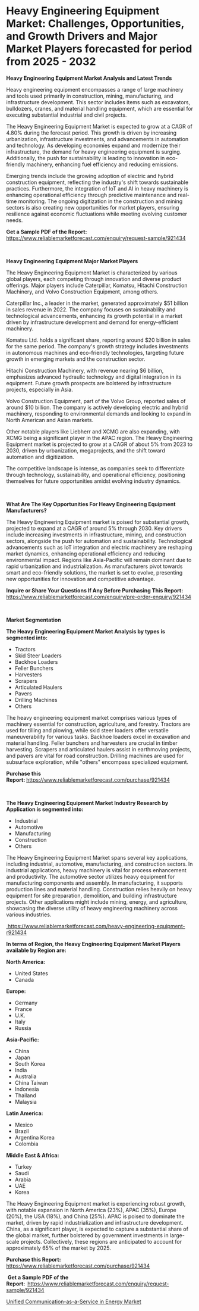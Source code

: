 <p><h1>Heavy Engineering Equipment Market: Challenges, Opportunities, and Growth Drivers and Major Market Players forecasted for period from 2025 - 2032</h1></p><p><strong>Heavy Engineering Equipment Market Analysis and Latest Trends</strong></p>
<p><p>Heavy engineering equipment encompasses a range of large machinery and tools used primarily in construction, mining, manufacturing, and infrastructure development. This sector includes items such as excavators, bulldozers, cranes, and material handling equipment, which are essential for executing substantial industrial and civil projects.</p><p>The Heavy Engineering Equipment Market is expected to grow at a CAGR of 4.80% during the forecast period. This growth is driven by increasing urbanization, infrastructure investments, and advancements in automation and technology. As developing economies expand and modernize their infrastructure, the demand for heavy engineering equipment is surging. Additionally, the push for sustainability is leading to innovation in eco-friendly machinery, enhancing fuel efficiency and reducing emissions.</p><p>Emerging trends include the growing adoption of electric and hybrid construction equipment, reflecting the industry's shift towards sustainable practices. Furthermore, the integration of IoT and AI in heavy machinery is enhancing operational efficiency through predictive maintenance and real-time monitoring. The ongoing digitization in the construction and mining sectors is also creating new opportunities for market players, ensuring resilience against economic fluctuations while meeting evolving customer needs.</p></p>
<p><strong>Get a Sample PDF of the Report:&nbsp;</strong> <a href="https://www.reliablemarketforecast.com/enquiry/request-sample/921434?utm_campaign=2298&utm_medium=2&utm_source=Github&utm_content=ia&utm_term=15022025&utm_id=heavy-engineering-equipment">https://www.reliablemarketforecast.com/enquiry/request-sample/921434</a></p>
<p>&nbsp;</p>
<p><strong>Heavy Engineering Equipment Major Market Players</strong></p>
<p><p>The Heavy Engineering Equipment Market is characterized by various global players, each competing through innovation and diverse product offerings. Major players include Caterpillar, Komatsu, Hitachi Construction Machinery, and Volvo Construction Equipment, among others. </p><p>Caterpillar Inc., a leader in the market, generated approximately $51 billion in sales revenue in 2022. The company focuses on sustainability and technological advancements, enhancing its growth potential in a market driven by infrastructure development and demand for energy-efficient machinery.</p><p>Komatsu Ltd. holds a significant share, reporting around $20 billion in sales for the same period. The company's growth strategy includes investments in autonomous machines and eco-friendly technologies, targeting future growth in emerging markets and the construction sector.</p><p>Hitachi Construction Machinery, with revenue nearing $6 billion, emphasizes advanced hydraulic technology and digital integration in its equipment. Future growth prospects are bolstered by infrastructure projects, especially in Asia.</p><p>Volvo Construction Equipment, part of the Volvo Group, reported sales of around $10 billion. The company is actively developing electric and hybrid machinery, responding to environmental demands and looking to expand in North American and Asian markets.</p><p>Other notable players like Liebherr and XCMG are also expanding, with XCMG being a significant player in the APAC region. The Heavy Engineering Equipment market is projected to grow at a CAGR of about 5% from 2023 to 2030, driven by urbanization, megaprojects, and the shift toward automation and digitization. </p><p>The competitive landscape is intense, as companies seek to differentiate through technology, sustainability, and operational efficiency, positioning themselves for future opportunities amidst evolving industry dynamics.</p></p>
<p>&nbsp;</p>
<p><strong>What Are The Key Opportunities For Heavy Engineering Equipment Manufacturers?</strong></p>
<p><p>The Heavy Engineering Equipment market is poised for substantial growth, projected to expand at a CAGR of around 5% through 2030. Key drivers include increasing investments in infrastructure, mining, and construction sectors, alongside the push for automation and sustainability. Technological advancements such as IoT integration and electric machinery are reshaping market dynamics, enhancing operational efficiency and reducing environmental impact. Regions like Asia-Pacific will remain dominant due to rapid urbanization and industrialization. As manufacturers pivot towards smart and eco-friendly solutions, the market is set to evolve, presenting new opportunities for innovation and competitive advantage.</p></p>
<p><strong>Inquire or Share Your Questions If Any Before Purchasing This Report:</strong> <a href="https://www.reliablemarketforecast.com/enquiry/pre-order-enquiry/921434?utm_campaign=2298&utm_medium=2&utm_source=Github&utm_content=ia&utm_term=15022025&utm_id=heavy-engineering-equipment">https://www.reliablemarketforecast.com/enquiry/pre-order-enquiry/921434</a></p>
<p>&nbsp;</p>
<p><strong>Market Segmentation</strong></p>
<p><strong>The Heavy Engineering Equipment Market Analysis by types is segmented into:</strong></p>
<p><ul><li>Tractors</li><li>Skid Steer Loaders</li><li>Backhoe Loaders</li><li>Feller Bunchers</li><li>Harvesters</li><li>Scrapers</li><li>Articulated Haulers</li><li>Pavers</li><li>Drilling Machines</li><li>Others</li></ul></p>
<p><p>The heavy engineering equipment market comprises various types of machinery essential for construction, agriculture, and forestry. Tractors are used for tilling and plowing, while skid steer loaders offer versatile maneuverability for various tasks. Backhoe loaders excel in excavation and material handling. Feller bunchers and harvesters are crucial in timber harvesting. Scrapers and articulated haulers assist in earthmoving projects, and pavers are vital for road construction. Drilling machines are used for subsurface exploration, while "others" encompass specialized equipment.</p></p>
<p><strong>Purchase this Report:&nbsp;</strong><a href="https://www.reliablemarketforecast.com/purchase/921434?utm_campaign=2298&utm_medium=2&utm_source=Github&utm_content=ia&utm_term=15022025&utm_id=heavy-engineering-equipment">https://www.reliablemarketforecast.com/purchase/921434</a></p>
<p>&nbsp;</p>
<p><strong>The Heavy Engineering Equipment Market Industry Research by Application is segmented into:</strong></p>
<p><ul><li>Industrial</li><li>Automotive</li><li>Manufacturing</li><li>Construction</li><li>Others</li></ul></p>
<p><p>The Heavy Engineering Equipment Market spans several key applications, including industrial, automotive, manufacturing, and construction sectors. In industrial applications, heavy machinery is vital for process enhancement and productivity. The automotive sector utilizes heavy equipment for manufacturing components and assembly. In manufacturing, it supports production lines and material handling. Construction relies heavily on heavy equipment for site preparation, demolition, and building infrastructure projects. Other applications might include mining, energy, and agriculture, showcasing the diverse utility of heavy engineering machinery across various industries.</p></p>
<p><a href="https://www.reliablemarketforecast.com/heavy-engineering-equipment-r921434?utm_campaign=2298&utm_medium=2&utm_source=Github&utm_content=ia&utm_term=15022025&utm_id=heavy-engineering-equipment">&nbsp;https://www.reliablemarketforecast.com/heavy-engineering-equipment-r921434</a></p>
<p><strong>In terms of Region, the Heavy Engineering Equipment Market Players available by Region are:</strong></p>
<p>
    <p> <strong> North America: </strong>
        <ul>
            <li>United States</li>
            <li>Canada</li>
        </ul>
        </p> 
    <p> <strong> Europe: </strong>
        <ul>
            <li>Germany</li>
            <li>France</li>
            <li>U.K.</li>
            <li>Italy</li>
            <li>Russia</li>
        </ul>
        </p> 
    <p> <strong> Asia-Pacific: </strong>
        <ul>
            <li>China</li>
            <li>Japan</li>
            <li>South Korea</li>
            <li>India</li>
            <li>Australia</li>
            <li>China Taiwan</li>
            <li>Indonesia</li>
            <li>Thailand</li>
            <li>Malaysia</li>
        </ul>
        </p> 
    <p> <strong> Latin America: </strong>
        <ul>
            <li>Mexico</li>
            <li>Brazil</li>
            <li>Argentina Korea</li>
            <li>Colombia</li>
        </ul>
        </p> 
    <p> <strong> Middle East & Africa: </strong>
        <ul>
            <li>Turkey</li>
            <li>Saudi</li>
            <li>Arabia</li>
            <li>UAE</li>
            <li>Korea</li>
        </ul>
    </p>
    </p>
<p><p>The Heavy Engineering Equipment market is experiencing robust growth, with notable expansion in North America (23%), APAC (35%), Europe (20%), the USA (18%), and China (25%). APAC is poised to dominate the market, driven by rapid industrialization and infrastructure development. China, as a significant player, is expected to capture a substantial share of the global market, further bolstered by government investments in large-scale projects. Collectively, these regions are anticipated to account for approximately 65% of the market by 2025.</p></p>
<p><strong>Purchase this Report: </strong><a href="https://www.reliablemarketforecast.com/purchase/921434?utm_campaign=2298&utm_medium=2&utm_source=Github&utm_content=ia&utm_term=15022025&utm_id=heavy-engineering-equipment">https://www.reliablemarketforecast.com/purchase/921434</a></p>
<p>&nbsp;<strong>Get a Sample PDF of the Report:&nbsp;&nbsp;</strong><a href="https://www.reliablemarketforecast.com/enquiry/request-sample/921434?utm_campaign=2298&utm_medium=2&utm_source=Github&utm_content=ia&utm_term=15022025&utm_id=heavy-engineering-equipment">https://www.reliablemarketforecast.com/enquiry/request-sample/921434</a></p>
<p><strong></strong></p>
<p><p><a href="https://github.com/maclarensidney/Market-Research-Report-List-1/blob/main/unified-communication-as-a-service-in-energy-market.md?utm_campaign=2298&utm_medium=2&utm_source=Github&utm_content=ia&utm_term=15022025&utm_id=heavy-engineering-equipment">Unified Communication-as-a-Service in Energy Market</a></p></p>